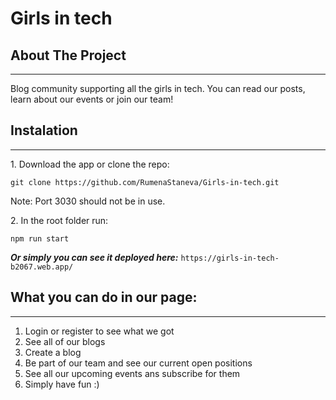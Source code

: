 # Girls in tech

## About The Project
---
Blog community supporting all the girls in tech. You can read our posts, learn about our events or join our team!

## Instalation
---
1️. Download the app or clone the repo:

`git clone https://github.com/RumenaStaneva/Girls-in-tech.git`

Note: Port 3030 should not be in use.

2️. In the root folder run:

`npm run start`

***Or simply you can see it deployed here:*** `https://girls-in-tech-b2067.web.app/`

## What you can do in our page:
---
1. Login or register to see what we got
2. See all of our blogs 
3. Create a blog 
4. Be part of our team and see our current open positions
5. See all our upcoming events ans subscribe for them
6. Simply have fun :)

